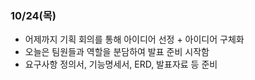 ### 10/24(목)

- 어제까지 기획 회의를 통해 아이디어 선정 + 아이디어 구체화
- 오늘은 팀원들과 역할을 분담하여 발표 준비 시작함
- 요구사항 정의서, 기능명세서, ERD, 발표자료 등 준비
